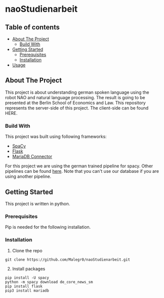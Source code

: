 # naoStudienarbeit

## Table of contents
* [About The Project](#about-the-project)
  * [Build With](#build-with)
* [Getting Started](#getting-started)
  * [Prerequisites](#prerequisites)
  * [Installation](#Installation)
* [Usage](#usage)

## About The Project
This project is about understanding german spoken language using the robot NAO and natural language processing. The result is going to be presented at the Berlin School
of Economics and Law. This repository represents the server-side of this project. The client-side can be found HERE. 

### Build With
This project was built using following frameworks:
  - [SpaCy](https://spacy.io/)
  - [Flask](https://flask.palletsprojects.com/en/2.0.x/)
  - [MariaDB Connector](https://mariadb.com/de/resources/blog/how-to-connect-python-programs-to-mariadb/)

For this project we are using the german trained pipeline for spacy. Other pipelines can be found [here](https://spacy.io/usage).
Note that you can't use our database if you are using another pipeline.

## Getting Started
This project is written in python.

### Prerequisites
Pip is needed for the following installation.

### Installation
1. Clone the repo
```
git clone https://github.com/Malegr0/naoStudienarbeit.git
```
2. Install packages
```
pip install -U spacy
python -m spacy download de_core_news_sm
pip install flask
pip3 install mariadb
```

